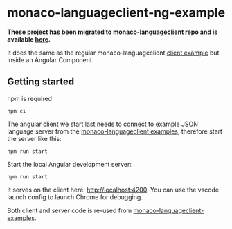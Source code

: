 # monaco-languageclient-ng-example

**These project has been migrated to [monaco-languageclient repo](https://github.com/TypeFox/monaco-languageclient) and is available [here](https://github.com/TypeFox/monaco-languageclient/tree/main/verify/angular).**

It does the same as the regular monaco-languageclient [client example](https://github.com/TypeFox/monaco-languageclient#examples) but inside an Angular Component.

## Getting started

npm is required

```shell
npm ci
```

The angular client we start last needs to connect to example JSON language server from the [monaco-languageclient examples](https://github.com/TypeFox/monaco-languageclient#examples), therefore start the server like this:

```shell
npm run start
```

Start the local Angular development server:

```shell
npm run start
```

It serves on the client here: <http://localhost:4200>. You can use the vscode launch config to launch Chrome for debugging.

Both client and server code is re-used from [monaco-languageclient-examples](https://www.npmjs.com/package/monaco-languageclient-examples).
